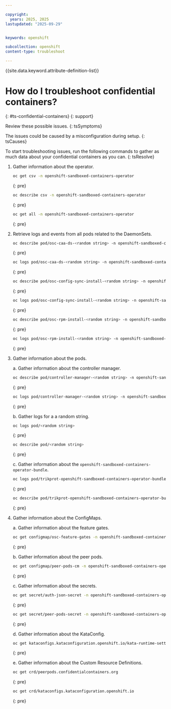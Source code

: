 ```yaml
---

copyright:
  years: 2025, 2025
lastupdated: "2025-09-29"


keywords: openshift

subcollection: openshift
content-type: troubleshoot

---
```


{{site.data.keyword.attribute-definition-list}}




# How do I troubleshoot confidential containers?
{: #ts-confidential-containers}
{: support}


Review these possible issues.
{: tsSymptoms}


The issues could be caused by a misconfiguration during setup.
{: tsCauses}


To start troubleshooting issues, run the following commands to gather as much data about your confidential containers as you can.
{: tsResolve}

1. Gather information about the operator.
    ```bash
    oc get csv -n openshift-sandboxed-containers-operator
    ```
    {: pre}

    ```bash
    oc describe csv -n openshift-sandboxed-containers-operator
    ```
    {: pre}

    ```bash
    oc get all -n openshift-sandboxed-containers-operator
    ```
    {: pre}

1. Retrieve logs and events from all pods related to the DaemonSets.

    ```bash
    oc describe pod/osc-caa-ds-<random string> -n openshift-sandboxed-containers-operator
    ```
    {: pre}

    ```bash
    oc logs pod/osc-caa-ds-<random string> -n openshift-sandboxed-containers-operator
    ```
    {: pre}

    ```bash
    oc describe pod/osc-config-sync-install-<random string> -n openshift-sandboxed-containers-operator
    ```
    {: pre}

    ```bash
    oc logs pod/osc-config-sync-install-<random string> -n openshift-sandboxed-containers-operator
    ```
    {: pre}

    ```bash
    oc describe pod/osc-rpm-install-<random string> -n openshift-sandboxed-containers-operator
    ```
    {: pre}

    ```bash
    oc logs pod/osc-rpm-install-<random string> -n openshift-sandboxed-containers-operator
    ```
    {: pre}

1. Gather information about the pods.

    a. Gather information about the controller manager.

    ```bash
    oc describe pod/controller-manager-<random string> -n openshift-sandboxed-containers-operator
    ```
    {: pre}

    ```bash
    oc logs pod/controller-manager-<random string> -n openshift-sandboxed-containers-operator
    ```
    {: pre}

    b. Gather logs for a a random string.

    ```bash
    oc logs pod/<random string>
    ```
    {: pre}

    ```bash
    oc describe pod/<random string>
    ```
    {: pre}

    c. Gather information about the `openshift-sandboxed-containers-operator-bundle`.

    ```bash
    oc logs pod/trikprot-openshift-sandboxed-containers-operator-bundle-<version>
    ```
    {: pre}

    ```bash
    oc describe pod/trikprot-openshift-sandboxed-containers-operator-bundle-<version>
    ```
    {: pre}

1. Gather information about the ConfigMaps.

    a. Gather information about the feature gates.
    ```bash
    oc get configmap/osc-feature-gates -n openshift-sandboxed-containers-operator -o yaml
    ```
    {: pre}

    b. Gather information about the peer pods.
    ```bash
    oc get configmap/peer-pods-cm -n openshift-sandboxed-containers-operator -o yaml
    ```
    {: pre}

    c. Gather information about the secrets.

    ```bash
    oc get secret/auth-json-secret -n openshift-sandboxed-containers-operator
    ```
    {: pre}

    ```bash
    oc get secret/peer-pods-secret -n openshift-sandboxed-containers-operator
    ```
    {: pre}

    d. Gather information about the KataConfig.

    ```bash
    oc get kataconfigs.kataconfiguration.openshift.io/kata-runtime-settings -n openshift-sandboxed-containers-operator -o yaml
    ```
    {: pre}

    e. Gather information about the Custom Resource Definitions.

    ```bash
    oc get crd/peerpods.confidentialcontainers.org
    ```
    {: pre}

    ```bash
    oc get crd/kataconfigs.kataconfiguration.openshift.io
    ```
    {: pre}
